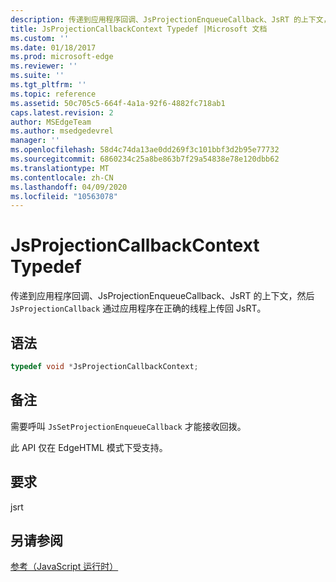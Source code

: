 ```yaml
---
description: 传递到应用程序回调、JsProjectionEnqueueCallback、JsRT 的上下文，然后 `JsProjectionCallback` 通过应用程序在正确的线程上传回 JsRT。
title: JsProjectionCallbackContext Typedef |Microsoft 文档
ms.custom: ''
ms.date: 01/18/2017
ms.prod: microsoft-edge
ms.reviewer: ''
ms.suite: ''
ms.tgt_pltfrm: ''
ms.topic: reference
ms.assetid: 50c705c5-664f-4a1a-92f6-4882fc718ab1
caps.latest.revision: 2
author: MSEdgeTeam
ms.author: msedgedevrel
manager: ''
ms.openlocfilehash: 58d4c74da13ae0dd269f3c101bbf3d2b95e77732
ms.sourcegitcommit: 6860234c25a8be863b7f29a54838e78e120dbb62
ms.translationtype: MT
ms.contentlocale: zh-CN
ms.lasthandoff: 04/09/2020
ms.locfileid: "10563078"
---
```

# JsProjectionCallbackContext Typedef
传递到应用程序回调、JsProjectionEnqueueCallback、JsRT 的上下文，然后 `JsProjectionCallback` 通过应用程序在正确的线程上传回 JsRT。  
  
## 语法  
  
```cpp  
typedef void *JsProjectionCallbackContext;  
```  
  
## 备注  
 需要呼叫 `JsSetProjectionEnqueueCallback` 才能接收回拨。  
  
 此 API 仅在 EdgeHTML 模式下受支持。  
  
## 要求  
 jsrt  
  
## 另请参阅  
 [参考（JavaScript 运行时）](../chakra-hosting/reference-javascript-runtime.md)